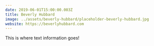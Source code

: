 ```yaml
---
date: 2019-06-01T15:00:00.003Z
title: Beverly Hubbard
image: ../assets/beverly-hubbard/placeholder-beverly-hubbard.jpg
website: https://beverlyhubbard.com
---
```


This is where text information goes!
